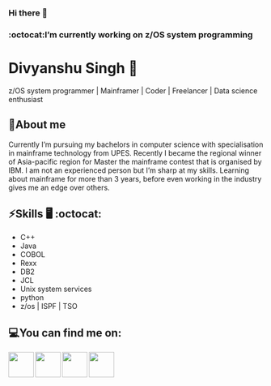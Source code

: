 ### Hi there 👋

<!--
**Div25singh/Div25singh** is a ✨ _special_ ✨ repository because its `README.md` (this file) appears on your GitHub profile.

-->
### :octocat:I’m currently working on z/OS system programming
# Divyanshu Singh 🙂

z/OS system programmer | Mainframer | Coder | Freelancer | Data science enthusiast 

<!--![](https://github-readme-stats.vercel.app/api?username=Div25singh&show_icons=true&line_height=30)-->

## 🧐About me 

Currently I’m pursuing my bachelors in computer science with specialisation in mainframe technology from UPES. 
Recently I became the regional winner of Asia-pacific region for Master the mainframe contest that is organised by IBM.
I am not an experienced person but I’m sharp at my skills.
Learning about mainframe for more than 3 years, before even working in the industry gives me an edge over others.

## ⚡Skills :desktop_computer: :octocat:

* C++  
* Java  
* COBOL 
* Rexx  
* DB2  
* JCL
* Unix system services
* python
* z/os | ISPF | TSO

## 💻You can find me on:

<a href="https://www.linkedin.com/in/divyanshu-singh-b49b46143/">
  <img align="left" width="50px" src="https://media-exp1.licdn.com/dms/image/C4D0BAQGyOWvr4W0Pow/company-logo_200_200/0?e=2159024400&v=beta&t=itrwplyUUwPAVxqxN8THySQds9p401UaOtZIurSBVnA" />
</a>
<a href = "mailto: div25singh@gmail.com">
  <img align="left" width="50px" src="https://img.icons8.com/plasticine/2x/gmail.png" />
</a>
<a href="https://www.youracclaim.com/users/divyanshu-singh.6316d57b">
  <img align="left" width="50px" src="https://pbs.twimg.com/profile_images/1257730965650227206/rHz9PJnO_400x400.png" />
</a>
<a href="https://developer.ibm.com/technologies/systems/blogs/master-the-mainframe-announcing-our-2019-winners/">
  <img align="left" width="50px" src="https://lh3.googleusercontent.com/pw/ACtC-3dQXT92xYHe_v3x14eW_ctR65YQGZd2pT1Mn78BPs5HJCKeiG3BZOAptGt9b_clfK2wiucWJAqot3fLPYn6ab2R9-qmR_1qsUaQw7QxJPJWFqdWzatMXyQRSvJa52ZCDP2TpmZ2j4hS8Mw645C2D-tm=w349-h348-no?authuser=0" />
</a>


